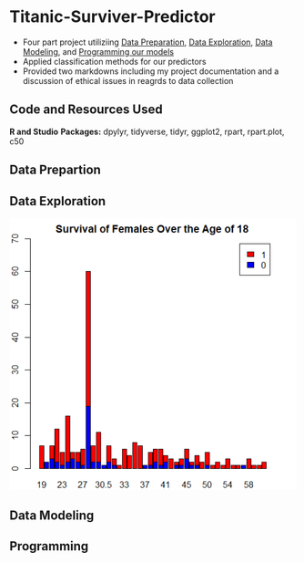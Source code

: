 # Titanic-Surviver-Predictor

* Four part project utiliziing [Data Preparation](https://github.com/darienlizano/Titanic-Surviver-Predictor-/blob/main/Part_1_Data_Preparation.R), [Data Exploration](https://github.com/darienlizano/Titanic-Surviver-Predictor-/blob/main/Part_2_Data_Exploration.R), [Data Modeling](https://github.com/darienlizano/Titanic-Surviver-Predictor-/blob/main/Part_3_Data_Modelling.R), and [Programming our models](https://github.com/darienlizano/Titanic-Surviver-Predictor-/blob/main/Part_4_Programming.R)
* Applied classification methods for our predictors
* Provided two markdowns including my project documentation and a discussion of ethical issues in reagrds to data collection

## Code and Resources Used
**R and Studio**
**Packages:** dpylyr, tidyverse, tidyr, ggplot2, rpart, rpart.plot, c50

## Data Prepartion 

## Data Exploration

![alt text](https://github.com/darienlizano/Titanic-Surviver-Predictor-/blob/main/Titantic_Femalesover18_graph.png)

## Data Modeling

## Programming
